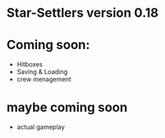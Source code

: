 # Star-Settlers version 0.18

# Coming soon:
- Hitboxes
- Saving & Loading
- crew menagement

# maybe coming soon
- actual gameplay
